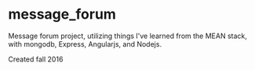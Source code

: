 # message_forum
Message forum project, utilizing things I've learned from the MEAN stack, with mongodb, Express, Angularjs, and Nodejs. 

Created fall 2016
